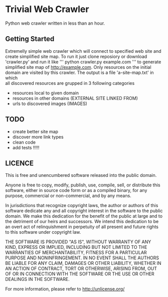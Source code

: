 # Trivial Web Crawler
Python web crawler written in less than an hour.

## Getting Started
Extremelly simple web crawler which will connect to specified 
web site and create simplified site map. To run it just 
clone reposiory or download 'crawler.py' and run it like 
'''
python crawler.py example.com
'''
to generate simplified site map of http://example.com. Only resources on the initial domain 
are visited by this crawler. The output is a file 'a-site-map.txt' in which  
all discovered resources are grupped in 3 following categories 
- resources local to given domain
- resources in other domains (EXTERNAL SITE LINKED FROM)
- urls to discovered images (IMAGES)

## TODO 
* create better site map
* discover more link types 
* clean code 
* add tests !!!!!

## LICENCE
This is free and unencumbered software released into the public domain.

Anyone is free to copy, modify, publish, use, compile, sell, or
distribute this software, either in source code form or as a compiled
binary, for any purpose, commercial or non-commercial, and by any
means.

In jurisdictions that recognize copyright laws, the author or authors
of this software dedicate any and all copyright interest in the
software to the public domain. We make this dedication for the benefit
of the public at large and to the detriment of our heirs and
successors. We intend this dedication to be an overt act of
relinquishment in perpetuity of all present and future rights to this
software under copyright law.

THE SOFTWARE IS PROVIDED "AS IS", WITHOUT WARRANTY OF ANY KIND,
EXPRESS OR IMPLIED, INCLUDING BUT NOT LIMITED TO THE WARRANTIES OF
MERCHANTABILITY, FITNESS FOR A PARTICULAR PURPOSE AND NONINFRINGEMENT.
IN NO EVENT SHALL THE AUTHORS BE LIABLE FOR ANY CLAIM, DAMAGES OR
OTHER LIABILITY, WHETHER IN AN ACTION OF CONTRACT, TORT OR OTHERWISE,
ARISING FROM, OUT OF OR IN CONNECTION WITH THE SOFTWARE OR THE USE OR
OTHER DEALINGS IN THE SOFTWARE.

For more information, please refer to <http://unlicense.org/>
